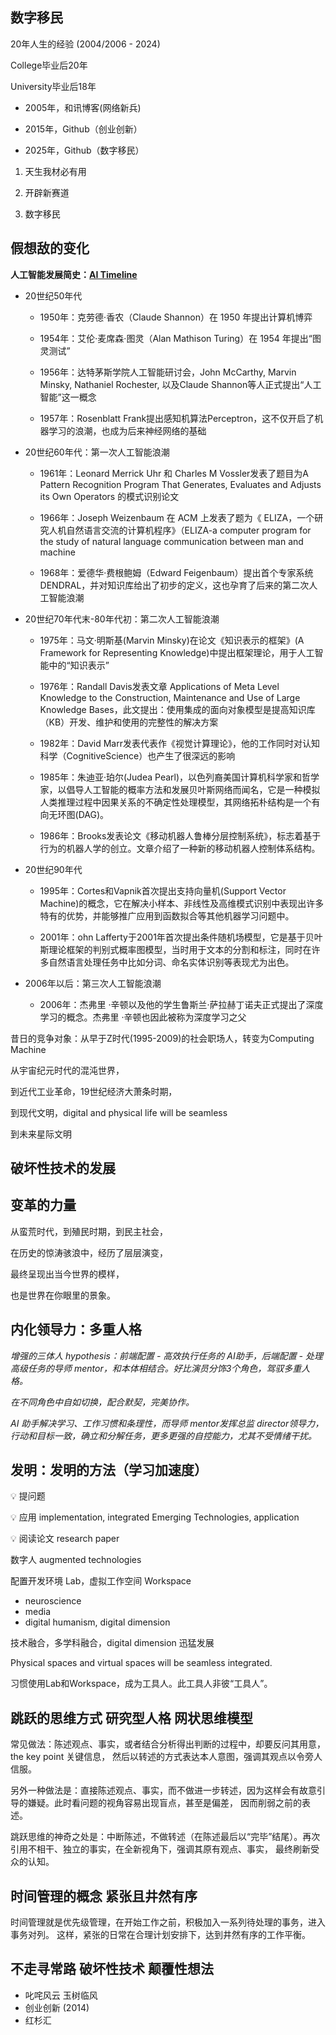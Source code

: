 ## 数字移民

20年人生的经验 (2004/2006 - 2024) 

College毕业后20年

University毕业后18年

- 2005年，和讯博客(网络新兵)

- 2015年，Github（创业创新）

- 2025年，Github（数字移民）

1. 天生我材必有用

2. 开辟新赛道

3. 数字移民

## 假想敌的变化

**人工智能发展简史：[AI Timeline](https://www.aminer.cn/ai-history)**

- 20世纪50年代

  * 1950年：克劳德·香农（Claude Shannon）在 1950 年提出计算机博弈
    
  * 1954年：艾伦·麦席森·图灵（Alan Mathison Turing）在 1954 年提出“图灵测试”
    
  * 1956年：达特茅斯学院人工智能研讨会，John McCarthy, Marvin Minsky, Nathaniel Rochester, 以及Claude Shannon等人正式提出“人工智能”这一概念
    
  * 1957年：Rosenblatt Frank提出感知机算法Perceptron，这不仅开启了机器学习的浪潮，也成为后来神经网络的基础
 
- 20世纪60年代：第一次人工智能浪潮
  
  * 1961年：Leonard Merrick Uhr 和 Charles M Vossler发表了题目为A Pattern Recognition Program That Generates, Evaluates and Adjusts its Own Operators 的模式识别论文
    
  * 1966年：Joseph Weizenbaum 在 ACM 上发表了题为《 ELIZA，一个研究人机自然语言交流的计算机程序》（ELIZA-a computer program for the study of natural language communication between man and machine
    
  * 1968年：爱德华·费根鲍姆（Edward Feigenbaum）提出首个专家系统DENDRAL，并对知识库给出了初步的定义，这也孕育了后来的第二次人工智能浪潮
    
- 20世纪70年代末-80年代初：第二次人工智能浪潮
  
  * 1975年：马文·明斯基(Marvin Minsky)在论文《知识表示的框架》(A Framework for Representing Knowledge)中提出框架理论，用于人工智能中的“知识表示”
    
  * 1976年：Randall Davis发表文章 Applications of Meta Level Knowledge to the Construction, Maintenance and Use of Large Knowledge Bases，此文提出：使用集成的面向对象模型是提高知识库（KB）开发、维护和使用的完整性的解决方案
    
  * 1982年：David Marr发表代表作《视觉计算理论》，他的工作同时对认知科学（CognitiveScience）也产生了很深远的影响
    
  * 1985年：朱迪亚·珀尔(Judea Pearl)，以色列裔美国计算机科学家和哲学家，以倡导人工智能的概率方法和发展贝叶斯网络而闻名，它是一种模拟人类推理过程中因果关系的不确定性处理模型，其网络拓朴结构是一个有向无环图(DAG)。
    
  * 1986年：Brooks发表论文《移动机器人鲁棒分层控制系统》，标志着基于行为的机器人学的创立。文章介绍了一种新的移动机器人控制体系结构。
 
- 20世纪90年代

  * 1995年：Cortes和Vapnik首次提出支持向量机(Support Vector Machine)的概念，它在解决小样本、非线性及高维模式识别中表现出许多特有的优势，并能够推广应用到函数拟合等其他机器学习问题中。
    
  * 2001年：ohn Lafferty于2001年首次提出条件随机场模型，它是基于贝叶斯理论框架的判别式概率图模型，当时用于文本的分割和标注，同时在许多自然语言处理任务中比如分词、命名实体识别等表现尤为出色。
 
- 2006年以后：第三次人工智能浪潮

  * 2006年：杰弗里 ·辛顿以及他的学生鲁斯兰·萨拉赫丁诺夫正式提出了深度学习的概念。杰弗里 ·辛顿也因此被称为深度学习之父

昔日的竞争对象：从早于Z时代(1995-2009)的社会职场人，转变为Computing Machine

从宇宙纪元时代的混沌世界，

到近代工业革命，19世纪经济大萧条时期，

到现代文明，digital and physical life will be seamless

到未来星际文明

## 破坏性技术的发展

## 变革的力量

从蛮荒时代，到殖民时期，到民主社会，

在历史的惊涛骇浪中，经历了层层演变，

最终呈现出当今世界的模样，

也是世界在你眼里的景象。

## 内化领导力：多重人格

_增强的三体人 hypothesis：前端配置 - 高效执行任务的 AI助手，后端配置 - 处理高级任务的导师 mentor，和本体相结合。好比演员分饰3个角色，驾驭多重人格。_

_在不同角色中自如切换，配合默契，完美协作。_

_AI 助手解决学习、工作习惯和条理性，而导师 mentor发挥总监 director领导力，行动和目标一致，确立和分解任务，更多更强的自控能力，尤其不受情绪干扰。_

## 发明：发明的方法（学习加速度）

💡 提问题

💡 应用 implementation, integrated Emerging Technologies, application

💡 阅读论文 research paper

数字人 augmented technologies

配置开发环境 Lab，虚拟工作空间 Workspace

- neuroscience
- media
- digital humanism, digital dimension

技术融合，多学科融合，digital dimension 迅猛发展

Physical spaces and virtual spaces will be seamless integrated.

习惯使用Lab和Workspace，成为工具人。此工具人非彼“工具人”。

## 跳跃的思维方式 研究型人格 网状思维模型

常见做法：陈述观点、事实，或者结合分析得出判断的过程中，却要反问其用意，the key point 关键信息，
然后以转述的方式表达本人意图，强调其观点以令旁人信服。

另外一种做法是：直接陈述观点、事实，而不做进一步转述，因为这样会有故意引导的嫌疑。此时看问题的视角容易出现盲点，甚至是偏差，
因而削弱之前的表述。

跳跃思维的神奇之处是：中断陈述，不做转述（在陈述最后以“完毕”结尾）。再次引用不相干、独立的事实，在全新视角下，强调其原有观点、事实，
最终刷新受众的认知。

## 时间管理的概念 紧张且井然有序

时间管理就是优先级管理，在开始工作之前，积极加入一系列待处理的事务，进入事务对列。
这样，紧张的日常在合理计划安排下，达到井然有序的工作平衡。

## 不走寻常路 破坏性技术 颠覆性想法

- 叱咤风云 玉树临风
- 创业创新 (2014)
- 红杉汇











